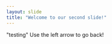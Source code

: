 ```yaml
---
layout: slide
title: "Welcome to our second slide!"
---
```

"testing"
Use the left arrow to go back!

